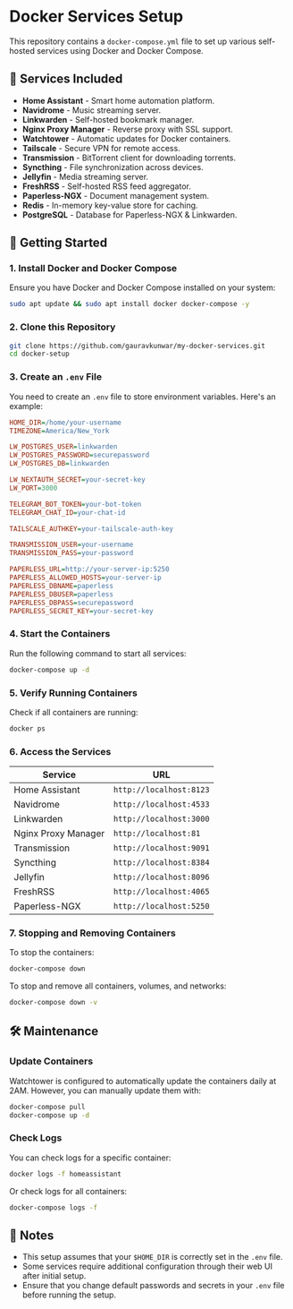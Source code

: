 
# Docker Services Setup

This repository contains a `docker-compose.yml` file to set up various self-hosted services using Docker and Docker Compose.

## 📌 Services Included

- **Home Assistant** - Smart home automation platform.
- **Navidrome** - Music streaming server.
- **Linkwarden** - Self-hosted bookmark manager.
- **Nginx Proxy Manager** - Reverse proxy with SSL support.
- **Watchtower** - Automatic updates for Docker containers.
- **Tailscale** - Secure VPN for remote access.
- **Transmission** - BitTorrent client for downloading torrents.
- **Syncthing** - File synchronization across devices.
- **Jellyfin** - Media streaming server.
- **FreshRSS** - Self-hosted RSS feed aggregator.
- **Paperless-NGX** - Document management system.
- **Redis** - In-memory key-value store for caching.
- **PostgreSQL** - Database for Paperless-NGX & Linkwarden.

## 🚀 Getting Started

### 1. Install Docker and Docker Compose

Ensure you have Docker and Docker Compose installed on your system:

```sh
sudo apt update && sudo apt install docker docker-compose -y
```

### 2. Clone this Repository

```sh
git clone https://github.com/gauravkunwar/my-docker-services.git
cd docker-setup
```

### 3. Create an `.env` File

You need to create an `.env` file to store environment variables. Here's an example:

```ini
HOME_DIR=/home/your-username
TIMEZONE=America/New_York

LW_POSTGRES_USER=linkwarden
LW_POSTGRES_PASSWORD=securepassword
LW_POSTGRES_DB=linkwarden

LW_NEXTAUTH_SECRET=your-secret-key
LW_PORT=3000

TELEGRAM_BOT_TOKEN=your-bot-token
TELEGRAM_CHAT_ID=your-chat-id

TAILSCALE_AUTHKEY=your-tailscale-auth-key

TRANSMISSION_USER=your-username
TRANSMISSION_PASS=your-password

PAPERLESS_URL=http://your-server-ip:5250
PAPERLESS_ALLOWED_HOSTS=your-server-ip
PAPERLESS_DBNAME=paperless
PAPERLESS_DBUSER=paperless
PAPERLESS_DBPASS=securepassword
PAPERLESS_SECRET_KEY=your-secret-key
```

### 4. Start the Containers

Run the following command to start all services:

```sh
docker-compose up -d
```

### 5. Verify Running Containers

Check if all containers are running:

```sh
docker ps
```

### 6. Access the Services

| Service              | URL                           |
|----------------------|-----------------------------|
| Home Assistant      | `http://localhost:8123`      |
| Navidrome           | `http://localhost:4533`      |
| Linkwarden         | `http://localhost:3000`      |
| Nginx Proxy Manager | `http://localhost:81`       |
| Transmission        | `http://localhost:9091`     |
| Syncthing          | `http://localhost:8384`      |
| Jellyfin           | `http://localhost:8096`      |
| FreshRSS           | `http://localhost:4065`      |
| Paperless-NGX      | `http://localhost:5250`      |

### 7. Stopping and Removing Containers

To stop the containers:

```sh
docker-compose down
```

To stop and remove all containers, volumes, and networks:

```sh
docker-compose down -v
```

## 🛠 Maintenance

### Update Containers

Watchtower is configured to automatically update the containers daily at 2AM. However, you can manually update them with:

```sh
docker-compose pull
docker-compose up -d
```

### Check Logs

You can check logs for a specific container:

```sh
docker logs -f homeassistant
```

Or check logs for all containers:

```sh
docker-compose logs -f
```

## 🎯 Notes

- This setup assumes that your `$HOME_DIR` is correctly set in the `.env` file.
- Some services require additional configuration through their web UI after initial setup.
- Ensure that you change default passwords and secrets in your `.env` file before running the setup.


